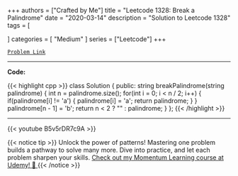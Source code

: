 
+++
authors = ["Crafted by Me"]
title = "Leetcode 1328: Break a Palindrome"
date = "2020-03-14"
description = "Solution to Leetcode 1328"
tags = [
    
]
categories = [
    "Medium"
]
series = ["Leetcode"]
+++



[`Problem Link`](https://leetcode.com/problems/break-a-palindrome/description/)

---

**Code:**

{{< highlight cpp >}}
class Solution {
public:
    string breakPalindrome(string palindrome) {
        int n = palindrome.size();
        for(int i = 0; i < n / 2; i++) {
            if(palindrome[i] != 'a') {
                palindrome[i] = 'a';
                return palindrome;
            }
        }
        palindrome[n - 1] = 'b';
        return n < 2 ? "" : palindrome;
    }
};
{{< /highlight >}}


---
{{< youtube B5v5rDR7c9A >}}

{{< notice tip >}}
Unlock the power of patterns! Mastering one problem builds a pathway to solve many more. Dive into practice, and let each problem sharpen your skills. [Check out my Momentum Learning course at Udemy! 🚀 ](https://www.udemy.com/course/algorithms-and-data-structures-in-cpp/)
{{< /notice >}}

